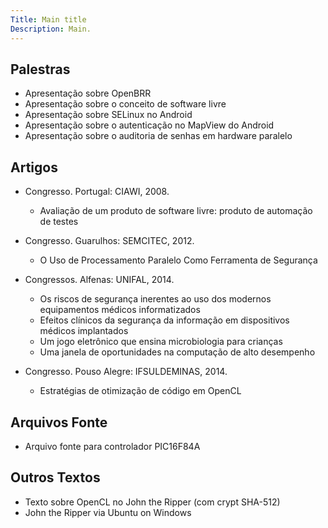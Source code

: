```yaml
---
Title: Main title
Description: Main.
---
```


## Palestras

- Apresentação sobre OpenBRR
- Apresentação sobre o conceito de software livre
- Apresentação sobre SELinux no Android
- Apresentação sobre o autenticação no MapView do Android
- Apresentação sobre o auditoria de senhas em hardware paralelo

## Artigos

* Congresso. Portugal: CIAWI, 2008.
  - Avaliação de um produto de software livre: produto de automação de testes

* Congresso. Guarulhos: SEMCITEC, 2012.
  - O Uso de Processamento Paralelo Como Ferramenta de Segurança

* Congressos. Alfenas: UNIFAL, 2014.
  - Os riscos de segurança inerentes ao uso dos modernos equipamentos médicos informatizados
  - Efeitos clínicos da segurança da informação em dispositivos médicos implantados
  - Um jogo eletrônico que ensina microbiologia para crianças
  - Uma janela de oportunidades na computação de alto desempenho

* Congresso. Pouso Alegre: IFSULDEMINAS, 2014.
  - Estratégias de otimização de código em OpenCL

## Arquivos Fonte
- Arquivo fonte para controlador PIC16F84A

## Outros Textos
- Texto sobre OpenCL no John the Ripper (com crypt SHA-512)
- John the Ripper via Ubuntu on Windows
